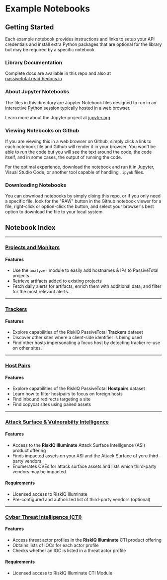 # Example Notebooks

## Getting Started

Each example notebook provides instructions and links to setup your API credentials and install extra Python packages that are optional for the library but may be required by a specific notebook. 

### Library Documentation

Complete docs are available in this repo and also at 
[passivetotal.readthedocs.io](https://passivetotal.readthedocs.io)

### About Jupyter Notebooks

The files in this directory are Jupyter Notebook files designed to run in an interactive Python session typically hosted in a web browser.

Learn more about the Jupyter project at [jupyter.org](https://jupyter.org)

### Viewing Notebooks on Github

If you are viewing this in a web browser on Github, simply click a link to each notebook file and Github will render it in your browser. You won't be able to run the code but you will see the text around the code, the code itself, and in some cases, the output of running the code.

For the optimal experience, download the notebook and run it in Jupyter, Visual Studio Code, or another tool capable of handling `.ipynb` files. 

### Downloading Notebooks

You can download notebooks by simply cloing this repo, or if you only need a specific file, look for the "RAW" button in the Github notebook viewer for a file, right-click or option-click the button, and select your browser's best option to download the file to your local system.

## Notebook Index

---
### [Projects and Monitors](Projects%20and%20Monitors%20-%20RiskIQ%20API.ipynb)

#### Features
* Use the `analyzer` module to easily add hostnames & IPs to PassiveTotal projects
* Retrieve artifacts added to existing projects
* Fetch daily alerts for artifacts, enrich them with additional data, and filter for
the most relevant alerts.

---
### [Trackers](Trackers%20-%20RiskIQ%20API.ipynb)

#### Features
* Explore capabilities of the RiskIQ PassiveTotal **Trackers** dataset
* Discover other sites where a client-side identifier is being used
* Find other hosts impersonating a focus host by detecting tracker
re-use on other sites.

---
### [Host Pairs](Host%20Pairs%20-%20RiskIQ%20API.ipynb)

#### Features
* Explore capabilities of the RiskIQ PassiveTotal **Hostpairs** dataset
* Learn how to filter hostpairs to focus on foreign hosts
* Find inbound redirects targeting a site
* Find copycat sites using paired assets


---
### [Attack Surface & Vulnerabilty Intelligence](Attack%20Surface%20%26%20Vulnerability%20Intelligence%20-%20RiskIQ%20API.ipynb)

#### Features
* Access to the __RiskIQ Illuminate__ Attack Surface Intelligence (ASI) product offering
* Finds impacted assets on your ASI and the Attack Surface of yoru third-party vendors.
* Enumerates CVEs for attack surface assets and lists which third-party vendors may be impacted.

#### Requirements
* Licensed access to RiskIQ Illuminate
* Pre-configured and authorized list of third-party vendors (optional)

---
### [Cyber Threat Intelligence (CTI)](Cyber%20Threat%20Intelligence%20%28CTI%29%20-%20RiskIQ%20API.ipynb)

#### Features
* Access threat actor profiles in the __RiskIQ Illuminate__ CTI product offering
* Obtains lists of IOCs for each actor profile
* Checks whether an IOC is listed in a threat actor profile

#### Requirements
* Licensed access to RiskIQ Illuminate CTI Module
